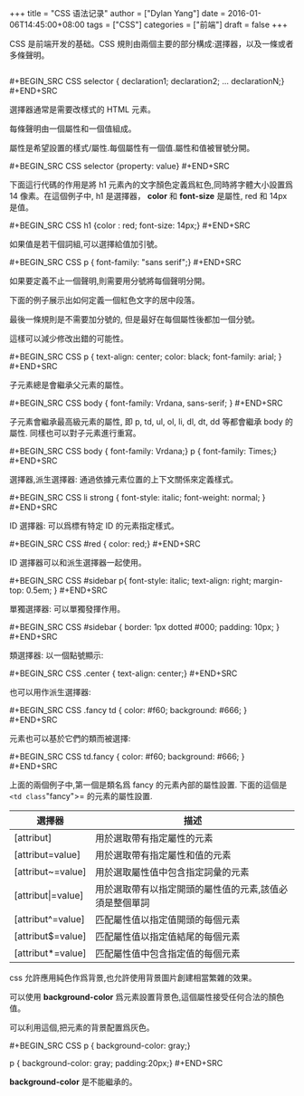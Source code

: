 +++
title = "CSS  语法记录"
author = ["Dylan Yang"]
date = 2016-01-06T14:45:00+08:00
tags = ["CSS"]
categories = ["前端"]
draft = false
+++

CSS 是前端开发的基础。CSS 規則由兩個主要的部分構成:選擇器，以及一條或者多條聲明。

```nil

```

\#+BEGIN\_SRC CSS
selector { declaration1; declaration2; ... declarationN;}
\#+END+SRC

選擇器通常是需要改樣式的 HTML 元素。

每條聲明由一個屬性和一個值組成。

屬性是希望設置的樣式/屬性.每個屬性有一個值.屬性和值被冒號分開。

\#+BEGIN\_SRC CSS
selector {property: value}
\#+END+SRC

下面這行代碼的作用是將 h1 元素內的文字顏色定義爲紅色,同時將字體大小設置爲 14 像素。在這個例子中, h1 是選擇器， **color** 和 **font-size** 是屬性, red 和 14px 是值。

\#+BEGIN\_SRC CSS
h1 {color : red; font-size: 14px;}
\#+END+SRC

如果值是若干個詞組,可以選擇給值加引號。

\#+BEGIN\_SRC CSS
p { font-family: "sans serif";}
\#+END+SRC

如果要定義不止一個聲明,則需要用分號將每個聲明分開。

下面的例子展示出如何定義一個紅色文字的居中段落。

最後一條規則是不需要加分號的, 但是最好在每個屬性後都加一個分號。

這樣可以減少修改出錯的可能性。

\#+BEGIN\_SRC CSS
p {
  text-align: center;
  color: black;
  font-family: arial;
}
\#+END+SRC

子元素總是會繼承父元素的屬性。

\#+BEGIN\_SRC CSS
body {
     font-family: Vrdana, sans-serif;
}
\#+END+SRC

子元素會繼承最高級元素的屬性, 即 p, td, ul, ol, li, dl, dt, dd 等都會繼承 body 的屬性. 同樣也可以對子元素進行重寫。

\#+BEGIN\_SRC CSS
body { font-family: Vrdana;}
p { font-family: Times;}
\#+END+SRC

選擇器,派生選擇器: 通過依據元素位置的上下文關係來定義樣式。

\#+BEGIN\_SRC CSS
li strong {
    font-style: italic;
    font-weight: normal;
}
\#+END+SRC

ID 選擇器: 可以爲標有特定 ID 的元素指定樣式。

\#+BEGIN\_SRC CSS
\#red { color: red;}
\#+END+SRC

ID 選擇器可以和派生選擇器一起使用。

\#+BEGIN\_SRC CSS
\#sidebar p{
    font-style: italic;
    text-align: right;
    margin-top: 0.5em;
}
\#+END+SRC

單獨選擇器: 可以單獨發揮作用。

\#+BEGIN\_SRC CSS
\#sidebar {
    border: 1px dotted #000;
    padding: 10px;
}
\#+END+SRC

類選擇器: 以一個點號顯示:

\#+BEGIN\_SRC CSS
.center { text-align: center;}
\#+END+SRC

也可以用作派生選擇器:

\#+BEGIN\_SRC CSS
.fancy td {
    color: #f60;
    background: #666;
}
\#+END+SRC

元素也可以基於它們的類而被選擇:

\#+BEGIN\_SRC CSS
td.fancy {
    color: #f60;
    background: #666;
}
\#+END+SRC

上面的兩個例子中,第一個是類名爲 fancy 的元素內部的屬性設置. 下面的這個是 `<td class`"fancy">= 的元素的屬性設置.

| 選擇器                 | 描述                         |
|---------------------|----------------------------|
| [attribut]             | 用於選取帶有指定屬性的元素   |
| [attribut=value]       | 用於選取帶有指定屬性和值的元素 |
| [attribut~=value]      | 用於選取屬性值中包含指定詞彙的元素 |
| [attribut&vert;=value] | 用於選取帶有以指定開頭的屬性值的元素,該值必須是整個單詞 |
| [attribut^=value]      | 匹配屬性值以指定值開頭的每個元素 |
| [attribut$=value]      | 匹配屬性值以指定值結尾的每個元素 |
| [attribut\*=value]     | 匹配屬性值中包含指定值的每個元素 |

css 允許應用純色作爲背景,也允許使用背景圖片創建相當繁雜的效果。

可以使用 **background-color** 爲元素設置背景色,這個屬性接受任何合法的顏色值。

可以利用這個,把元素的背景配置爲灰色。

\#+BEGIN\_SRC CSS
p { background-color: gray;}

p { background-color: gray; padding:20px;}
\#+END+SRC

**background-color** 是不能繼承的。
